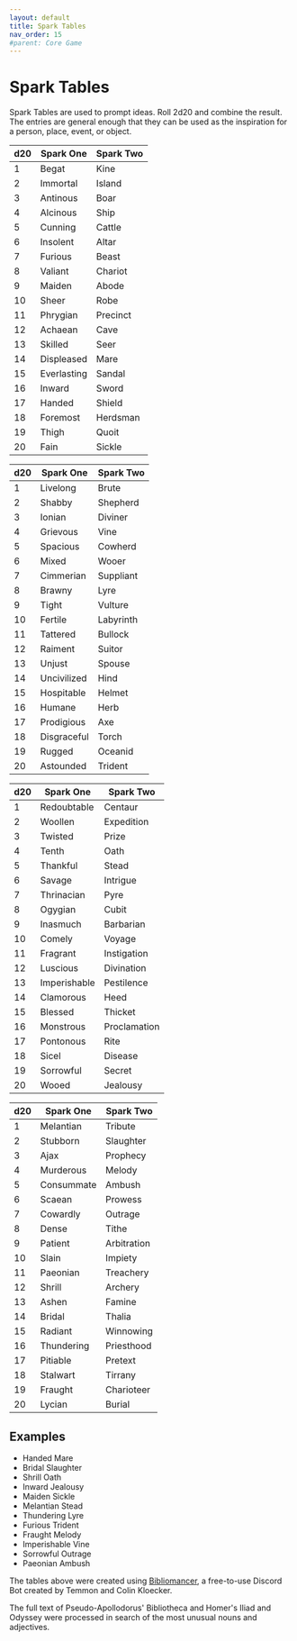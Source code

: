 ```yaml
---
layout: default
title: Spark Tables
nav_order: 15
#parent: Core Game
---
```


# Spark Tables

Spark Tables are used to prompt ideas. Roll 2d20 and combine the result. The entries are general enough that they can be used as the inspiration for a person, place, event, or object.

| d20 | Spark One   | Spark Two |
|-----|-------------|-----------|
| 1   | Begat       | Kine      |
| 2   | Immortal    | Island    |
| 3   | Antinous    | Boar      |
| 4   | Alcinous    | Ship      |
| 5   | Cunning     | Cattle    |
| 6   | Insolent    | Altar     |
| 7   | Furious     | Beast     |
| 8   | Valiant     | Chariot   |
| 9   | Maiden      | Abode     |
| 10  | Sheer       | Robe      |
| 11  | Phrygian    | Precinct  |
| 12  | Achaean     | Cave      |
| 13  | Skilled     | Seer      |
| 14  | Displeased  | Mare      |
| 15  | Everlasting | Sandal    |
| 16  | Inward      | Sword     |
| 17  | Handed      | Shield    |
| 18  | Foremost    | Herdsman  |
| 19  | Thigh       | Quoit     |
| 20  | Fain        | Sickle    |


| d20 | Spark One   | Spark Two |
|-----|-------------|-----------|
| 1   | Livelong    | Brute     |
| 2   | Shabby      | Shepherd  |
| 3   | Ionian      | Diviner   |
| 4   | Grievous    | Vine      |
| 5   | Spacious    | Cowherd   |
| 6   | Mixed       | Wooer     |
| 7   | Cimmerian   | Suppliant |
| 8   | Brawny      | Lyre      |
| 9   | Tight       | Vulture   |
| 10  | Fertile     | Labyrinth |
| 11  | Tattered    | Bullock   |
| 12  | Raiment     | Suitor    |
| 13  | Unjust      | Spouse    |
| 14  | Uncivilized | Hind      |
| 15  | Hospitable  | Helmet    |
| 16  | Humane      | Herb      |
| 17  | Prodigious  | Axe       |
| 18  | Disgraceful | Torch     |
| 19  | Rugged      | Oceanid   |
| 20  | Astounded   | Trident   |


| d20 | Spark One    | Spark Two    |
|-----|--------------|--------------|
| 1   | Redoubtable  | Centaur      |
| 2   | Woollen      | Expedition   |
| 3   | Twisted      | Prize        |
| 4   | Tenth        | Oath         |
| 5   | Thankful     | Stead        |
| 6   | Savage       | Intrigue     |
| 7   | Thrinacian   | Pyre         |
| 8   | Ogygian      | Cubit        |
| 9   | Inasmuch     | Barbarian    |
| 10  | Comely       | Voyage       |
| 11  | Fragrant     | Instigation  |
| 12  | Luscious     | Divination   |
| 13  | Imperishable | Pestilence   |
| 14  | Clamorous    | Heed         |
| 15  | Blessed      | Thicket      |
| 16  | Monstrous    | Proclamation |
| 17  | Pontonous    | Rite         |
| 18  | Sicel        | Disease      |
| 19  | Sorrowful    | Secret       |
| 20  | Wooed        | Jealousy     |


| d20 | Spark One  | Spark Two   |
|-----|------------|-------------|
| 1   | Melantian  | Tribute     |
| 2   | Stubborn   | Slaughter   |
| 3   | Ajax       | Prophecy    |
| 4   | Murderous  | Melody      |
| 5   | Consummate | Ambush      |
| 6   | Scaean     | Prowess     |
| 7   | Cowardly   | Outrage     |
| 8   | Dense      | Tithe       |
| 9   | Patient    | Arbitration |
| 10  | Slain      | Impiety     |
| 11  | Paeonian   | Treachery   |
| 12  | Shrill     | Archery     |
| 13  | Ashen      | Famine      |
| 14  | Bridal     | Thalia      |
| 15  | Radiant    | Winnowing   |
| 16  | Thundering | Priesthood  |
| 17  | Pitiable   | Pretext     |
| 18  | Stalwart   | Tirrany     |
| 19  | Fraught    | Charioteer  |
| 20  | Lycian     | Burial      |

## Examples

- Handed Mare
- Bridal Slaughter
- Shrill Oath
- Inward Jealousy
- Maiden Sickle
- Melantian Stead
- Thundering Lyre
- Furious Trident
- Fraught Melody
- Imperishable Vine
- Sorrowful Outrage
- Paeonian Ambush

The tables above were created using [Bibliomancer](https://www.patreon.com/posts/meet-your-new-to-54134398), a free-to-use Discord Bot created by Temmon and Colin Kloecker.

The full text of Pseudo-Apollodorus' Bibliotheca and Homer's Iliad and Odyssey were processed in search of the most unusual nouns and adjectives.